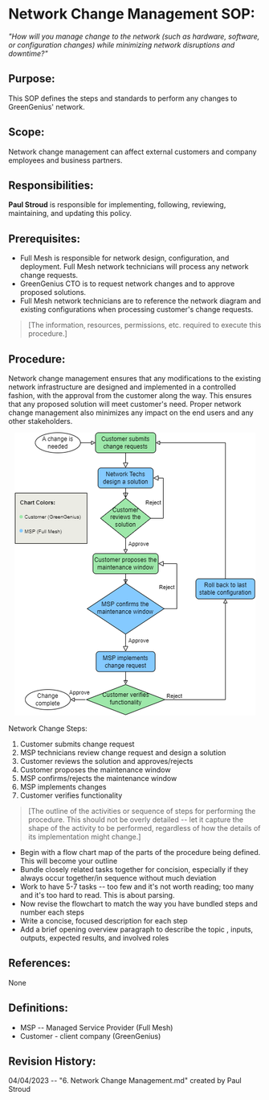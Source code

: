 
# Network Change Management SOP:
_"How will you manage change to the network (such as hardware, software, or configuration changes) while minimizing network disruptions and downtime?"_


## Purpose:

This SOP defines the steps and standards to perform any changes to GreenGenius' network.

## Scope:

Network change management can affect external customers and company employees and business partners.

## Responsibilities:

**Paul Stroud** is responsible for implementing, following, reviewing, maintaining, and updating this policy.


## Prerequisites:

- Full Mesh is responsible for network design, configuration, and deployment. Full Mesh network technicians will process any network change requests.<br>
- GreenGenius CTO is to request network changes and to approve proposed solutions.<br>
- Full Mesh network technicians are to reference the network diagram and existing configurations when processing customer's change requests.<br>
> [The information, resources, permissions, etc. required to execute this procedure.]

## Procedure:

Network change management ensures that any modifications to the existing network infrastructure are designed and implemented in a controlled fashion, with the approval from the customer along the way. This ensures that any proposed solution will meet customer's need. Proper network change management also minimizes any impact on the end users and any other stakeholders.

<center>
  <img src="SOP%20301.6%20Network%20Chg%20Mgmt.drawio.png">
</center>

Network Change Steps:
1. Customer submits change request
2. MSP technicians review change request and design a solution
3. Customer reviews the solution and approves/rejects
4. Customer proposes the maintenance window
5. MSP confirms/rejects the maintenance window
6. MSP implements changes
7. Customer verifies functionality


> [The outline of the activities or sequence of steps for performing the procedure. This should not be overly detailed -- let it capture the shape of the activity to be performed, regardless of how the details of its implementation might change.]

- Begin with a flow chart map of the parts of the procedure being defined. This will become your outline
- Bundle closely related tasks together for concision, especially if they always occur together/in sequence without much deviation
- Work to have 5-7 tasks -- too few and it's not worth reading; too many and it's too hard to read. This is about parsing.
- Now revise the flowchart to match the way you have bundled steps and number each steps
- Write a concise, focused description for each step
- Add a brief opening overview paragraph to describe the topic , inputs, outputs, expected results, and involved roles

## References:
None<br>

## Definitions:

- MSP -- Managed Service Provider (Full Mesh)
- Customer - client company (GreenGenius)

## Revision History:

04/04/2023 -- "6. Network Change Management.md" created by Paul Stroud
